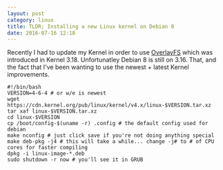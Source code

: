 ```yaml
---
layout: post
category: linux
title: TLDR; Installing a new Linux kernel on Debian 8
date: 2016-07-16 12:18
---
```


Recently I had to update my Kernel in order to use [OverlayFS](https://github.com/torvalds/linux/commit/e9be9d5e76e34872f0c37d72e25bc27fe9e2c54c) which was introduced in Kernel 3.18. Unfortunatley Debian 8 is still on 3.16. That, and the fact that I've been wanting to use the newest + latest Kernel improvements.

```
#!/bin/bash
VERSION=4-6-4 # or w/e is newest
wget https://cdn.kernel.org/pub/linux/kernel/v4.x/linux-$VERSION.tar.xz
tar xaf linux-$VERSION.tar.xz
cd linux-$VERSION
cp /boot/config-$(uname -r) .config # the default config used for debian
make nconfig # just click save if you're not doing anything special
make deb-pkg -j4 # this will take a while... change -j# to # of CPU cores for faster compiling
dpkg -i linux-image-*.deb
sudo shutdown -r now # you'll see it in GRUB
```
